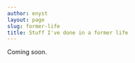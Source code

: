 ```yaml
---
author: enyst
layout: page
slug: former-life
title: Stuff I've done in a former life
---
```


Coming soon.

